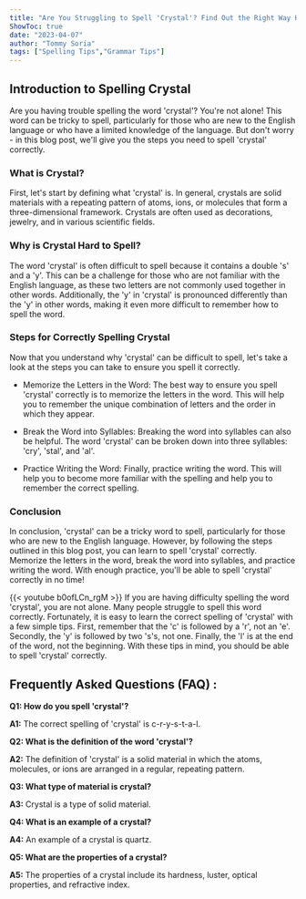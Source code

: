```yaml
---
title: "Are You Struggling to Spell 'Crystal'? Find Out the Right Way Here!"
ShowToc: true 
date: "2023-04-07"
author: "Tommy Soria" 
tags: ["Spelling Tips","Grammar Tips"]
---
```

## Introduction to Spelling Crystal

Are you having trouble spelling the word 'crystal'? You're not alone! This word can be tricky to spell, particularly for those who are new to the English language or who have a limited knowledge of the language. But don't worry - in this blog post, we'll give you the steps you need to spell 'crystal' correctly.

### What is Crystal?

First, let's start by defining what 'crystal' is. In general, crystals are solid materials with a repeating pattern of atoms, ions, or molecules that form a three-dimensional framework. Crystals are often used as decorations, jewelry, and in various scientific fields.

### Why is Crystal Hard to Spell?

The word 'crystal' is often difficult to spell because it contains a double 's' and a 'y'. This can be a challenge for those who are not familiar with the English language, as these two letters are not commonly used together in other words. Additionally, the 'y' in 'crystal' is pronounced differently than the 'y' in other words, making it even more difficult to remember how to spell the word.

### Steps for Correctly Spelling Crystal

Now that you understand why 'crystal' can be difficult to spell, let's take a look at the steps you can take to ensure you spell it correctly. 

* Memorize the Letters in the Word: The best way to ensure you spell 'crystal' correctly is to memorize the letters in the word. This will help you to remember the unique combination of letters and the order in which they appear.

* Break the Word into Syllables: Breaking the word into syllables can also be helpful. The word 'crystal' can be broken down into three syllables: 'cry', 'stal', and 'al'.

* Practice Writing the Word: Finally, practice writing the word. This will help you to become more familiar with the spelling and help you to remember the correct spelling.

### Conclusion

In conclusion, 'crystal' can be a tricky word to spell, particularly for those who are new to the English language. However, by following the steps outlined in this blog post, you can learn to spell 'crystal' correctly. Memorize the letters in the word, break the word into syllables, and practice writing the word. With enough practice, you'll be able to spell 'crystal' correctly in no time!

{{< youtube b0ofLCn_rgM >}} 
If you are having difficulty spelling the word 'crystal', you are not alone. Many people struggle to spell this word correctly. Fortunately, it is easy to learn the correct spelling of 'crystal' with a few simple tips. First, remember that the 'c' is followed by a 'r', not an 'e'. Secondly, the 'y' is followed by two 's's, not one. Finally, the 'l' is at the end of the word, not the beginning. With these tips in mind, you should be able to spell 'crystal' correctly.

## Frequently Asked Questions (FAQ) :
**Q1: How do you spell 'crystal'?**

**A1:** The correct spelling of 'crystal' is c-r-y-s-t-a-l.

**Q2: What is the definition of the word 'crystal'?**

**A2:** The definition of 'crystal' is a solid material in which the atoms, molecules, or ions are arranged in a regular, repeating pattern.

**Q3: What type of material is crystal?**

**A3:** Crystal is a type of solid material.

**Q4: What is an example of a crystal?**

**A4:** An example of a crystal is quartz.

**Q5: What are the properties of a crystal?**

**A5:** The properties of a crystal include its hardness, luster, optical properties, and refractive index.





